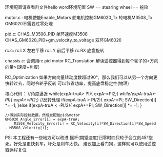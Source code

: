 环境配置请查看群文件hello word环境配置
SW == stearing wheel == 舵轮

motor.c : 
电机使能Enable_Motors
舵电机控制GM6020_Tx
轮电机M3508_Tx
GM6020不需要过零处理

pid.c:
CHAS_M3508_PID 单环速度M3508
CHAS_GM6020_PID+gm_velocity_to_voltage 双环GM6020

rc.c:
rc.LX 左右平移
rc.LY 前后平移
rc.RX 底盘旋转

chassis.c:
会调用rc pid motor
RC_Translation 
解读遥控器得到每个轮子的<方向向量>(速度+角度)

RC_Optimization 
如果方向向量转动度数超过90°，那么我们可以从另一个方向更快转过去，同时令轮子反转
可以节省功率，提高底盘稳定性(物理)

核心代码：
	//角度逼近
        while(expA-truA> PI){ expA-=PI*2;}
        while(expA-truA<-PI){ expA+=PI*2;}
        //反转处理
        if(expA-truA > PI/2){
            expA-=PI;
            SW_Direction[i] *= -1;
        }else if(expA-truA < -PI/2){
            expA+=PI;
            SW_Direction[i] *= -1;
        }
	
	//得到实际控制数据，然后发配给pid&motor
	GM6020_Angle_Error[i] = expA-truA;
        M3508_Velocity_Error[i] = RC_Velocity[i]*SW_Direction[i]*SW_Speed - M3508_Velocity[i];

PS: 本工程还有一些地方可以改进
摇杆(期望速度)归零时四只轮子会立刻45°抱死。好处是更快刹车，坏处是刹车太快。
建议加上看门狗，这样就可以使用遥控器远程复位